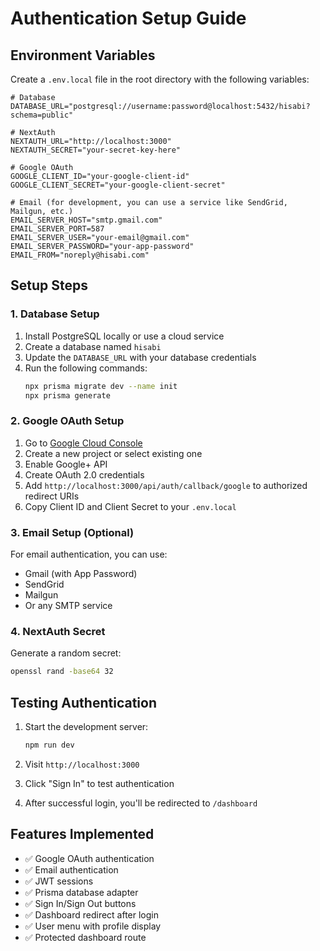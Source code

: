 # Authentication Setup Guide

## Environment Variables

Create a `.env.local` file in the root directory with the following variables:

```env
# Database
DATABASE_URL="postgresql://username:password@localhost:5432/hisabi?schema=public"

# NextAuth
NEXTAUTH_URL="http://localhost:3000"
NEXTAUTH_SECRET="your-secret-key-here"

# Google OAuth
GOOGLE_CLIENT_ID="your-google-client-id"
GOOGLE_CLIENT_SECRET="your-google-client-secret"

# Email (for development, you can use a service like SendGrid, Mailgun, etc.)
EMAIL_SERVER_HOST="smtp.gmail.com"
EMAIL_SERVER_PORT=587
EMAIL_SERVER_USER="your-email@gmail.com"
EMAIL_SERVER_PASSWORD="your-app-password"
EMAIL_FROM="noreply@hisabi.com"
```

## Setup Steps

### 1. Database Setup
1. Install PostgreSQL locally or use a cloud service
2. Create a database named `hisabi`
3. Update the `DATABASE_URL` with your database credentials
4. Run the following commands:
   ```bash
   npx prisma migrate dev --name init
   npx prisma generate
   ```

### 2. Google OAuth Setup
1. Go to [Google Cloud Console](https://console.cloud.google.com/)
2. Create a new project or select existing one
3. Enable Google+ API
4. Create OAuth 2.0 credentials
5. Add `http://localhost:3000/api/auth/callback/google` to authorized redirect URIs
6. Copy Client ID and Client Secret to your `.env.local`

### 3. Email Setup (Optional)
For email authentication, you can use:
- Gmail (with App Password)
- SendGrid
- Mailgun
- Or any SMTP service

### 4. NextAuth Secret
Generate a random secret:
```bash
openssl rand -base64 32
```

## Testing Authentication

1. Start the development server:
   ```bash
   npm run dev
   ```

2. Visit `http://localhost:3000`
3. Click "Sign In" to test authentication
4. After successful login, you'll be redirected to `/dashboard`

## Features Implemented

- ✅ Google OAuth authentication
- ✅ Email authentication
- ✅ JWT sessions
- ✅ Prisma database adapter
- ✅ Sign In/Sign Out buttons
- ✅ Dashboard redirect after login
- ✅ User menu with profile display
- ✅ Protected dashboard route
